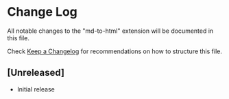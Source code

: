 # Change Log

All notable changes to the "md-to-html" extension will be documented in this file.

Check [Keep a Changelog](http://keepachangelog.com/) for recommendations on how to structure this file.

## [Unreleased]

- Initial release